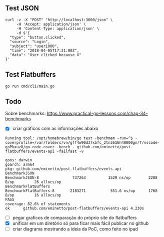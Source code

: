 
## Test JSON

```
curl -v -X "POST" "http://localhost:3000/json" \
     -H 'Accept: application/json' \
     -H 'Content-Type: application/json' \
     -d $'{
  "type": "button.clicked",
  "source": "Login",
  "subject": "user1000",
  "time": "2018-04-05T17:31:00Z",
  "data": "User clicked because X"
}'
```

## Test Flatbuffers

```
go run cmd/cli/main.go
```

## Todo
Sobre benchmarks: https://www.practical-go-lessons.com/chap-34-benchmarks
- [x] criar gráficos com as informações abaixo
```
Running tool: /opt/homebrew/bin/go test -benchmem -run=^$ -coverprofile=/var/folders/vn/gff4w90d37xbfc_2tn3616h40000gn/T/vscode-goPkxuz8/go-code-cover -bench . github.com/eminetto/post-flatbuffers/events-api -failfast -v

goos: darwin
goarch: arm64
pkg: github.com/eminetto/post-flatbuffers/events-api
BenchmarkJSON
BenchmarkJSON-8          	  737263	      1529 ns/op	    2288 B/op	      26 allocs/op
BenchmarkFlatBuffers
BenchmarkFlatBuffers-8   	 2183271	       551.6 ns/op	    1768 B/op	      16 allocs/op
PASS
coverage: 82.6% of statements
ok  	github.com/eminetto/post-flatbuffers/events-api	4.230s
```

- [ ] pegar graficos de comparação do próprio site do flatbuffers
- [x] unificar em um diretório só para ficar mais fácil publicar no github
- [ ] criar diagrama mostrando a ideia da PoC, como feito no ipad
